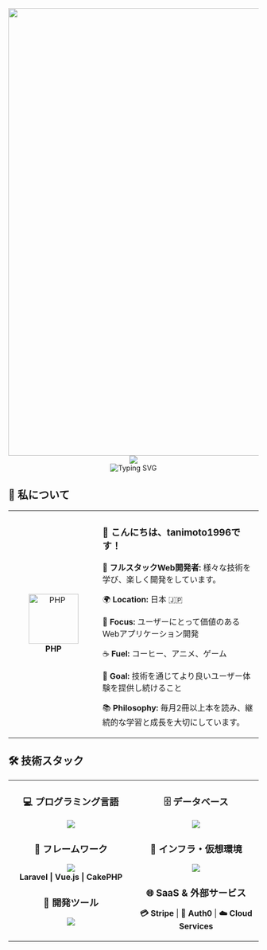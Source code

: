 <div align="center">
  <img src="https://user-images.githubusercontent.com/74038190/212284100-561aa473-3905-4a80-b561-0d28506553ee.gif" width="900">
</div>

<div align="center">
  <img src="https://capsule-render.vercel.app/api?type=waving&color=gradient&customColorList=0,2,2,5,30&height=150&section=header&animation=twinkling" />
</div>

<div align="center">
  <img src="https://readme-typing-svg.herokuapp.com?font=Fira+Code&size=32&duration=2800&pause=2000&color=A9FEF7&center=true&vCenter=true&width=600&lines=こんにちは！私はtanimoto1996です+%F0%9F%91%8B;Web+Developer+%F0%9F%9A%80;フルスタック開発者+%E2%9C%A8;常に新しいことを学んでいます+%F0%9F%93%9A" alt="Typing SVG" />
</div>

## 🌟 **私について**

<div align="center">

<table>
<tr>
<td width="200" align="center">
<img src="https://skillicons.dev/icons?i=php" width="100" height="100" alt="PHP" />
<br><strong>PHP</strong>
</td>
<td width="400" align="left">

### 👋 **こんにちは、tanimoto1996です！**

🚀 **フルスタックWeb開発者:** 様々な技術を学び、楽しく開発をしています。

🌍 **Location:** 日本 🇯🇵  

💼 **Focus:** ユーザーにとって価値のあるWebアプリケーション開発

☕ **Fuel:** コーヒー、アニメ、ゲーム  

🎯 **Goal:** 技術を通じてより良いユーザー体験を提供し続けること

📚 **Philosophy:** 毎月2冊以上本を読み、継続的な学習と成長を大切にしています。

</td>
</tr>
</table>

</div>

## 🛠️ **技術スタック**

<table align="center">
<tr>
<td width="50%" align="center" valign="top">

### 💻 **プログラミング言語**
<div align="center">
<img src="https://skillicons.dev/icons?i=php,js,ts,html,css" />
</div>

### 🚀 **フレームワーク**
<div align="center">
<img src="https://skillicons.dev/icons?i=laravel,vue" />
<br>
<strong>Laravel | Vue.js | CakePHP</strong>
</div>

### 🔧 **開発ツール**
<div align="center">
<img src="https://skillicons.dev/icons?i=vscode,git,github,postman,docker" />
</div>

</td>
<td width="50%" align="center" valign="top">

### 🗄️ **データベース**
<div align="center">
<img src="https://skillicons.dev/icons?i=postgresql,mysql" />
</div>

### 🐳 **インフラ・仮想環境**
<div align="center">
<img src="https://skillicons.dev/icons?i=docker,aws" />
</div>

### 🌐 **SaaS & 外部サービス**
<div align="center">

**💳 Stripe** | **🔐 Auth0** | **☁️ Cloud Services**

</div>

</td>
</tr>
</table>
